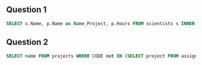 ## Question 1
```sql
SELECT s.Name, p.Name as Name_Project, p.Hours FROM scientists s INNER JOIN assignedto a ON s.SSN=a.Scientist INNER JOIN projects p ON a.Project = p.Code ORDER BY p.Name, s.Name;
```
## Question 2
```sql
SELECT name FROM projects WHERE CODE not IN (SELECT project FROM assignedto);
```
